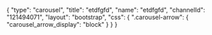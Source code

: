 {
    "type": "carousel",
    "title": "etdfgfd",
    "name": "etdfgfd",
    "channelId": "121494071",
    "layout": "bootstrap",
    "css": {
        ".carousel-arrow": {
            "carousel_arrow_display": "block"
        }
    }
}